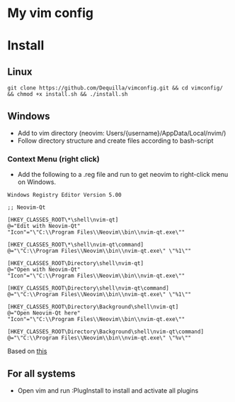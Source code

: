 # My vim config

# Install
## Linux
`git clone https://github.com/Dequilla/vimconfig.git && cd vimconfig/ && chmod +x install.sh && ./install.sh`

## Windows
- Add to vim directory (neovim: Users/{username}/AppData/Local/nvim/) 
- Follow directory structure and create files according to bash-script
### Context Menu (right click)
- Add the following to a .reg file and run to get neovim to right-click menu on Windows.
```
Windows Registry Editor Version 5.00

;; Neovim-Qt

[HKEY_CLASSES_ROOT\*\shell\nvim-qt]
@="Edit with Neovim-Qt"
"Icon"="\"C:\\Program Files\\Neovim\\bin\\nvim-qt.exe\""

[HKEY_CLASSES_ROOT\*\shell\nvim-qt\command]
@="\"C:\\Program Files\\Neovim\\bin\\nvim-qt.exe\" \"%1\""

[HKEY_CLASSES_ROOT\Directory\shell\nvim-qt]
@="Open with Neovim-Qt"
"Icon"="\"C:\\Program Files\\Neovim\\bin\\nvim-qt.exe\""

[HKEY_CLASSES_ROOT\Directory\shell\nvim-qt\command]
@="\"C:\\Program Files\\Neovim\\bin\\nvim-qt.exe\" \"%1\""

[HKEY_CLASSES_ROOT\Directory\Background\shell\nvim-qt]
@="Open Neovim-Qt here"
"Icon"="\"C:\\Program Files\\Neovim\\bin\\nvim-qt.exe\""

[HKEY_CLASSES_ROOT\Directory\Background\shell\nvim-qt\command]
@="\"C:\\Program Files\\Neovim\\bin\\nvim-qt.exe\" \"%v\""
```
Based on [this](https://gist.github.com/JAffleck/2ba6ca0bd0d5545fd17c396357b9abf0)


## For all systems
- Open vim and run :PlugInstall to install and activate all plugins
